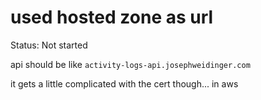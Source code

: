 # used hosted zone as url

Status: Not started

api should be like `activity-logs-api.josephweidinger.com`

it gets a little complicated with the cert though... in aws